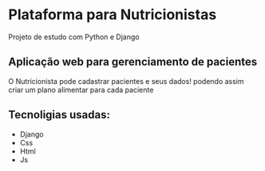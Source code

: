 # Plataforma para Nutricionistas
Projeto de estudo com Python e Django
## Aplicação web para gerenciamento de pacientes
O Nutricionista pode cadastrar pacientes e seus dados!
podendo assim criar um plano alimentar para cada paciente

## Tecnoligias usadas:
- Django
- Css
- Html
- Js
